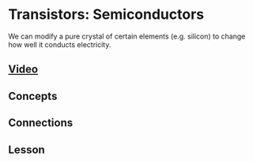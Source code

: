 # Transistors: Semiconductors
We can modify a pure crystal of certain elements (e.g. silicon) to change how well it conducts electricity.

## [Video](https://vimeo.com/??????)

## Concepts

## Connections

## Lesson
